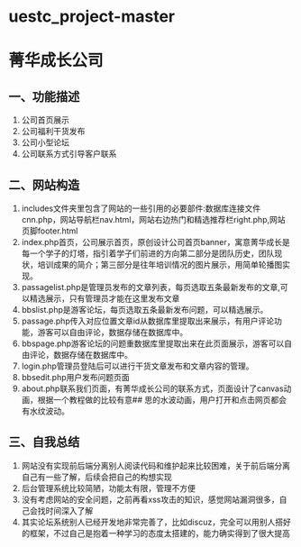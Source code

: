 # uestc_project-master
# 菁华成长公司 #
## 一、功能描述 ##

1.   公司首页展示
2.   公司福利干货发布
3.   公司小型论坛
4.   公司联系方式引导客户联系
  
## 二、网站构造 ##
1. includes文件夹里包含了网站的一些引用的必要部件:数据库连接文件cnn.php，网站导航栏nav.html，网站右边热门和精选推荐栏right.php,网站页脚footer.html
2. index.php首页，公司展示首页，原创设计公司首页banner，寓意菁华成长是每一个学子的灯塔，指引着学子们前进的方向第二部分是团队历史，团队现状，培训成果的简介；第三部分是往年培训情况的图片展示，用简单轮播图实现。
3. passagelist.php是管理员发布的文章列表，每页选取五条最新发布的文章,可以精选展示，只有管理员才能在这里发布文章
4. bbslist.php是游客论坛，每页选取五条最新发布问题，可以精选展示。
5. passage.php传入对应位置文章id从数据库里提取出来展示，有用户评论功能，游客可以自由评论，数据存储在数据库中。
6. bbspage.php游客论坛的问题重数据库里提取出来在此页面展示，游客可以自由评论，数据存储在数据库中。
7. login.php管理员登陆后可以进行干货文章发布和文章内容的管理。
8. bbsedit.php用户发布问题页面
9. about.php联系我们页面，有菁华成长公司的联系方式，页面设计了canvas动画，根据一个教程做的比较有意## 思的水波动画，用户打开和点击网页都会有水纹波动。
## 三、自我总结 ##
1. 网站没有实现前后端分离别人阅读代码和维护起来比较困难，关于前后端分离自己有一些了解，后续会把自己的构想实现
2. 后台管理系统比较简陋，功能太有限，管理不方便
3. 没有考虑网站的安全问题，之前再看xss攻击的知识，感觉网站漏洞很多，自己会找时间深入了解
4. 其实论坛系统别人已经开发地非常完善了，比如discuz，完全可以用别人搭好的框架，不过自己是抱着一种学习的态度太搭建的，能力确实得到了很大提高